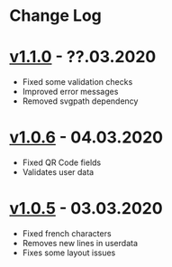 
# Change Log

# [v1.1.0](https://github.com/rogerrrrrrrs/swissqrbill/compare/v1.0.6...v1.1.0) - ??.03.2020
  * Fixed some validation checks
  * Improved error messages
  * Removed svgpath dependency

# [v1.0.6](https://github.com/rogerrrrrrrs/swissqrbill/compare/v1.0.5...v1.0.6) - 04.03.2020
  * Fixed QR Code fields
  * Validates user data

# [v1.0.5](https://github.com/rogerrrrrrrs/swissqrbill/compare/v1.0.4...v1.0.5) - 03.03.2020
  * Fixed french characters
  * Removes new lines in userdata
  * Fixes some layout issues